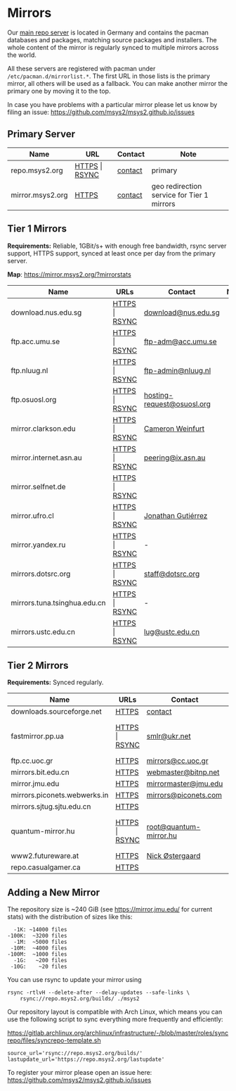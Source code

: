 # Mirrors

Our [main repo server](https://repo.msys2.org/) is located in Germany and
contains the pacman databases and packages, matching source packages and
installers. The whole content of the mirror is regularly synced to multiple
mirrors across the world.

All these servers are registered with pacman under `/etc/pacman.d/mirrorlist.*`.
The first URL in those lists is the primary mirror, all others will be used as a
fallback. You can make another mirror the primary one by moving it to the top.

In case you have problems with a particular mirror please let us know by filing
an issue: https://github.com/msys2/msys2.github.io/issues

## Primary Server

| Name | URL | Contact | Note |
| -    | -   | -       | -    |
| repo.msys2.org | [HTTPS](https://repo.msys2.org/) \| [RSYNC](rsync://repo.msys2.org/builds/) | [contact](../contact.md) | primary |
| mirror.msys2.org | [HTTPS](https://mirror.msys2.org/) | [contact](../contact.md) | geo redirection service for Tier 1 mirrors |

## Tier 1 Mirrors

**Requirements:** Reliable, 1GBit/s+ with enough free bandwidth, rsync server
support, HTTPS support, synced at least once per day from the primary server.

**Map**: <https://mirror.msys2.org/?mirrorstats>

| Name | URLs  | Contact | Note |
| -    | -     | -       |-     |
| download.nus.edu.sg | [HTTPS](https://download.nus.edu.sg/mirror/msys2/) \| [RSYNC](rsync://download.nus.edu.sg/msys2/) | <download@nus.edu.sg> | |
| ftp.acc.umu.se | [HTTPS](https://ftp.acc.umu.se/mirror/msys2.org/) \| [RSYNC](rsync://ftp.acc.umu.se/mirror/msys2.org/) | <ftp-adm@acc.umu.se> | |
| ftp.nluug.nl | [HTTPS](https://ftp.nluug.nl/pub/os/windows/msys2/builds/) \| [RSYNC](rsync://ftp.nluug.nl/msys2/builds/) | <ftp-admin@nluug.nl> | |
| ftp.osuosl.org | [HTTPS](https://ftp.osuosl.org/pub/msys2/) \| [RSYNC](rsync://rsync.osuosl.org/msys2/) | <hosting-request@osuosl.org> | |
| mirror.clarkson.edu | [HTTPS](https://mirror.clarkson.edu/msys2/) \| [RSYNC](rsync://mirror.clarkson.edu/msys2/) | [Cameron Weinfurt](mailto:weinfuc@clarkson.edu) | |
| mirror.internet.asn.au | [HTTPS](https://mirror.internet.asn.au/pub/msys2/) \| [RSYNC](rsync://mirror.internet.asn.au/msys2/) |  <peering@ix.asn.au> |
| mirror.selfnet.de | [HTTPS](https://mirror.selfnet.de/msys2/) \| [RSYNC](rsync://mirror.selfnet.de/msys2/) | 
| mirror.ufro.cl | [HTTPS](https://mirror.ufro.cl/msys2/) \| [RSYNC](rsync://mirror.ufro.cl/msys2/) | [Jonathan Gutiérrez](mailto:jonathan.gutierrez@ufrontera.cl) |  |
| mirror.yandex.ru | [HTTPS](https://mirror.yandex.ru/mirrors/msys2/) \| [RSYNC](rsync://mirror.yandex.ru/mirrors/msys2/) | - |  |
| mirrors.dotsrc.org | [HTTPS](https://mirrors.dotsrc.org/msys2/) \| [RSYNC](rsync://mirrors.dotsrc.org/msys2/) | <staff@dotsrc.org> | |
| mirrors.tuna.tsinghua.edu.cn | [HTTPS](https://mirrors.tuna.tsinghua.edu.cn/msys2/) \| [RSYNC](rsync://mirrors.tuna.tsinghua.edu.cn/msys2/) | - |
| mirrors.ustc.edu.cn | [HTTPS](https://mirrors.ustc.edu.cn/msys2/) \| [RSYNC](rsync://rsync.mirrors.ustc.edu.cn/repo/msys2/) | <lug@ustc.edu.cn> | |

## Tier 2 Mirrors

**Requirements:** Synced regularly.

| Name | URLs  | Contact | Note |
| -    | -     | -       |-     |
| downloads.sourceforge.net | [HTTPS](https://downloads.sourceforge.net/project/msys2/) | [contact](../contact.md) | |
| fastmirror.pp.ua | [HTTPS](https://fastmirror.pp.ua/msys2/) \| [RSYNC](rsync://fastmirror.pp.ua/msys2/) | <smlr@ukr.net> | (too slow for T1) |
| ftp.cc.uoc.gr | [HTTPS](https://ftp.cc.uoc.gr/mirrors/msys2/) | <mirrors@cc.uoc.gr> | |
| mirrors.bit.edu.cn | [HTTPS](https://mirrors.bit.edu.cn/msys2/) | <webmaster@bitnp.net> |
| mirror.jmu.edu | [HTTPS](https://mirror.jmu.edu/pub/msys2/) | <mirrormaster@jmu.edu> | |
| mirrors.piconets.webwerks.in | [HTTPS](https://mirrors.piconets.webwerks.in/msys2-mirror/) | <mirrors@piconets.com> | |
| mirrors.sjtug.sjtu.edu.cn | [HTTPS](https://mirrors.sjtug.sjtu.edu.cn/msys2/) | | |
| quantum-mirror.hu | [HTTPS](https://quantum-mirror.hu/mirrors/pub/msys2/) \| [RSYNC](rsync://quantum-mirror.hu/msys2/) | <root@quantum-mirror.hu> | (too slow for T1) |
| www2.futureware.at | [HTTPS](https://www2.futureware.at/~nickoe/msys2-mirror/) | [Nick Østergaard](mailto:oe.nick@gmail.com) | |
| repo.casualgamer.ca | [HTTPS](https://repo.casualgamer.ca/) | | |

## Adding a New Mirror

The repository size is ~240 GiB (see https://mirror.jmu.edu/ for current stats)
with the distribution of sizes like this:

```
  -1K: ~14000 files
-100K:  ~3200 files
  -1M:  ~5000 files
 -10M:  ~4000 files
-100M:  ~1000 files
  -1G:   ~200 files
 -10G:    ~20 files
```

You can use rsync to update your mirror using

```shell
rsync -rtlvH --delete-after --delay-updates --safe-links \
    rsync://repo.msys2.org/builds/ ./msys2
```

Our repository layout is compatible with Arch Linux, which means you can use the
following script to sync everything more frequently and efficiently:

https://gitlab.archlinux.org/archlinux/infrastructure/-/blob/master/roles/syncrepo/files/syncrepo-template.sh

```shell
source_url='rsync://repo.msys2.org/builds/'
lastupdate_url='https://repo.msys2.org/lastupdate'
```

To register your mirror please open an issue here:
https://github.com/msys2/msys2.github.io/issues

